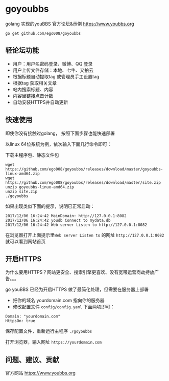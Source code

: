 # goyoubbs

golang 实现的youBBS 官方论坛&示例 https://www.youbbs.org

```
go get github.com/ego008/goyoubbs
```

## 轻论坛功能

- 用户：用户名密码登录、微博、QQ 登录
- 用户上传文件存储：本地、七牛、又拍云
- 根据标题自动提取tag 或管理员手工设置tag
- 根据tag 获取相关文章
- 站内搜索标题、内容
- 内容里链接点击计数
- 自动安装HTTPS并自动更新

## 快速使用

即使你没有接触过golang， 按照下面步骤也能快速部署

以linux 64位系统为例，依次输入下面几行命令即可：

下载主程序包、静态文件包
```
wget https://github.com/ego008/goyoubbs/releases/download/master/goyoubbs-linux-amd64.zip
wget https://github.com/ego008/goyoubbs/releases/download/master/site.zip
unzip goyoubbs-linux-amd64.zip
unzip site.zip
./goyoubbs
```

如果出现类似下面的提示，说明已正常启动：

```
2017/12/06 16:24:42 MainDomain: http://127.0.0.1:8082
2017/12/06 16:24:42 youdb Connect to mydata.db
2017/12/06 16:24:42 Web server Listen to http://127.0.0.1:8082
```
在浏览器打开上面提示里`Web server Listen to` 的网址 `http://127.0.0.1:8082` 就可以看到网站首页

## 开启HTTPS

为什么要用HTTPS？网站更安全、搜索引擎更喜欢、没有宽带运营商劫持放广告。。。

go youBBS 已经为开启HTTPS 做了最简化处理，但需要在服务器上部署

- 把你的域名 yourdomain.com 指向你的服务器
- 修改配置文件 `config/config.yaml` 下面两项即可：

```
Domain: "yourdomain.com"
HttpsOn: true
```

保存配置文件，重新运行主程序 `./goyoubbs`

打开浏览器，输入网址 `https://yourdomain.com`


## 问题、建议、贡献

官方网站 https://www.youbbs.org





